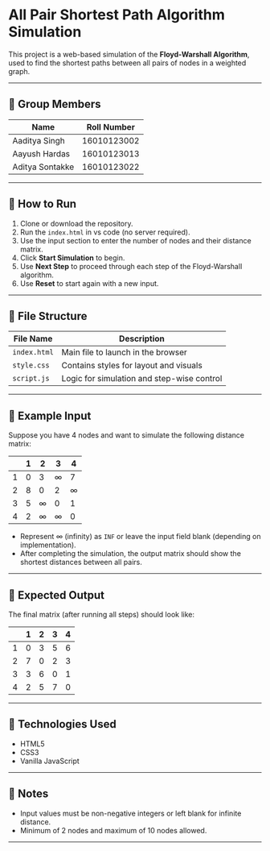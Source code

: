 # All Pair Shortest Path Algorithm Simulation

This project is a web-based simulation of the **Floyd-Warshall Algorithm**, used to find the shortest paths between all pairs of nodes in a weighted graph. 

---

## 🔹 Group Members

| Name               | Roll Number     |
|--------------------|-----------------|
| Aaditya Singh      | 16010123002     |
| Aayush Hardas      | 16010123013     |
| Aditya Sontakke    | 16010123022     |

---

## 🔹 How to Run

1. Clone or download the repository.
2. Run the `index.html` in vs code (no server required).
3. Use the input section to enter the number of nodes and their distance matrix.
4. Click **Start Simulation** to begin.
5. Use **Next Step** to proceed through each step of the Floyd-Warshall algorithm.
6. Use **Reset** to start again with a new input.

---

## 🔹 File Structure

| File Name     | Description                                 |
|---------------|---------------------------------------------|
| `index.html`  | Main file to launch in the browser          |
| `style.css`   | Contains styles for layout and visuals      |
| `script.js`   | Logic for simulation and step-wise control  |

---

## 🔹 Example Input

Suppose you have 4 nodes and want to simulate the following distance matrix:

|     | 1 | 2 | 3 | 4 |
|-----|---|---|---|---|
| 1   | 0 | 3 | ∞ | 7 |
| 2   | 8 | 0 | 2 | ∞ |
| 3   | 5 | ∞ | 0 | 1 |
| 4   | 2 | ∞ | ∞ | 0 |

- Represent ∞ (infinity) as `INF` or leave the input field blank (depending on implementation).
- After completing the simulation, the output matrix should show the shortest distances between all pairs.

---

## 🔹 Expected Output

The final matrix (after running all steps) should look like:

|     | 1 | 2 | 3 | 4 |
|-----|---|---|---|---|
| 1   | 0 | 3 | 5 | 6 |
| 2   | 7 | 0 | 2 | 3 |
| 3   | 3 | 6 | 0 | 1 |
| 4   | 2 | 5 | 7 | 0 |

---

## 🔹 Technologies Used

- HTML5
- CSS3
- Vanilla JavaScript

---

## 📌 Notes

- Input values must be non-negative integers or left blank for infinite distance.
- Minimum of 2 nodes and maximum of 10 nodes allowed.

---

